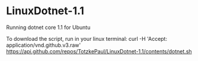 # LinuxDotnet-1.1
Running dotnet core 1.1 for Ubuntu 

To download the script, run in your linux terminal:
curl -H 'Accept: application/vnd.github.v3.raw' https://api.github.com/repos/TotzkePaul/LinuxDotnet-1.1/contents/dotnet.sh
